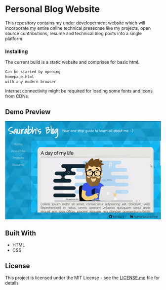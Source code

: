 # Personal Blog Website

This repository contains my under developerment website which will incorporate my entire online technical presecnse like my projects, open source contributions, resume and technical blog posts into a single platform.

### Installing

The current build is a static website and comprises for basic html.
```
Can be started by opening
homepage.html
with any modern browser
```
Internet connectivity might be required for loading some fonts and icons from CDNs.

## Demo Preview
![](../images/responsive.gif)

## Built With

* HTML
* CSS

## License

This project is licensed under the MIT License - see the [LICENSE.md](LICENSE.md) file for details
